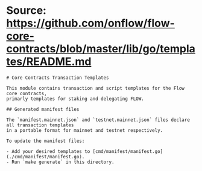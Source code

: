 # Source: https://github.com/onflow/flow-core-contracts/blob/master/lib/go/templates/README.md

```
# Core Contracts Transaction Templates

This module contains transaction and script templates for the Flow core contracts,
primarly templates for staking and delegating FLOW.

## Generated manifest files

The `manifest.mainnet.json` and `testnet.mainnet.json` files declare all transaction templates
in a portable format for mainnet and testnet respectively.

To update the manifest files:

- Add your desired templates to [cmd/manifest/manifest.go](./cmd/manifest/manifest.go).
- Run `make generate` in this directory.

```